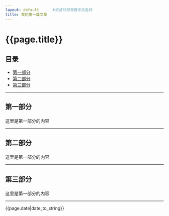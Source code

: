 ```yaml
---
layout: default      #无该行将导致中文乱码
title: 我的第一篇文章
---
```


# {{page.title}}

## 目录
+ [第一部分](#partI)
+ [第二部分](#partII)
+ [第三部分](#partIII)

------------------------------

## 第一部分<p id="partI"></p>
这里是第一部分的内容

------------------------------

## 第二部分<p id="partII"></p>
这里是第一部分的内容

------------------------------

## 第三部分<p id="partIII"></p>
这里是第一部分的内容

------------------------------

{{page.date|date_to_string}}